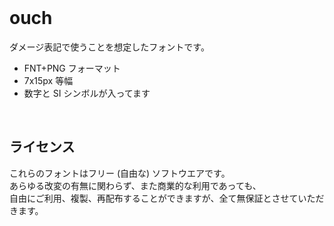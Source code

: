 <br />

# ouch

ダメージ表記で使うことを想定したフォントです。

* FNT+PNG フォーマット
* 7x15px 等幅
* 数字と SI シンボルが入ってます

<br />

## ライセンス

これらのフォントはフリー (自由な) ソフトウエアです。<br />
あらゆる改変の有無に関わらず、また商業的な利用であっても、<br />
自由にご利用、複製、再配布することができますが、全て無保証とさせていただきます。

<br />
